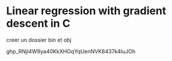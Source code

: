 # Linear regression with gradient descent in C 

creer un dossier bin et obj

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
